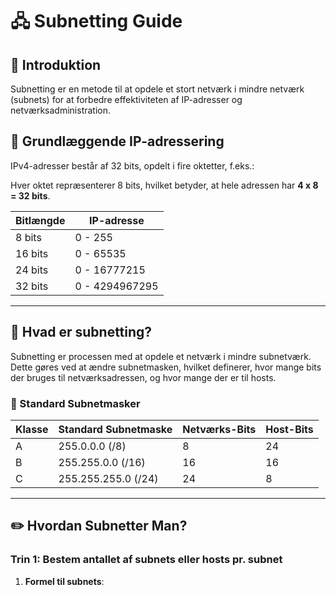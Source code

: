 # 🖧 Subnetting Guide

## 📌 Introduktion
Subnetting er en metode til at opdele et stort netværk i mindre netværk (subnets) for at forbedre effektiviteten af IP-adresser og netværksadministration.

## 📖 Grundlæggende IP-adressering
IPv4-adresser består af 32 bits, opdelt i fire oktetter, f.eks.:


Hver oktet repræsenterer 8 bits, hvilket betyder, at hele adressen har **4 x 8 = 32 bits**.

| Bitlængde | IP-adresse |
|-----------|-------------|
| 8 bits    | 0 - 255    |
| 16 bits   | 0 - 65535  |
| 24 bits   | 0 - 16777215 |
| 32 bits   | 0 - 4294967295 |

---

## 🎯 Hvad er subnetting?
Subnetting er processen med at opdele et netværk i mindre subnetværk. Dette gøres ved at ændre subnetmasken, hvilket definerer, hvor mange bits der bruges til netværksadressen, og hvor mange der er til hosts.

### 📌 Standard Subnetmasker

| Klasse | Standard Subnetmaske | Netværks-Bits | Host-Bits |
|--------|----------------------|--------------|----------|
| A      | 255.0.0.0 (/8)       | 8            | 24       |
| B      | 255.255.0.0 (/16)    | 16           | 16       |
| C      | 255.255.255.0 (/24)  | 24           | 8        |

---

## ✏️ Hvordan Subnetter Man?
### Trin 1: Bestem antallet af subnets eller hosts pr. subnet
1. **Formel til subnets**:  
